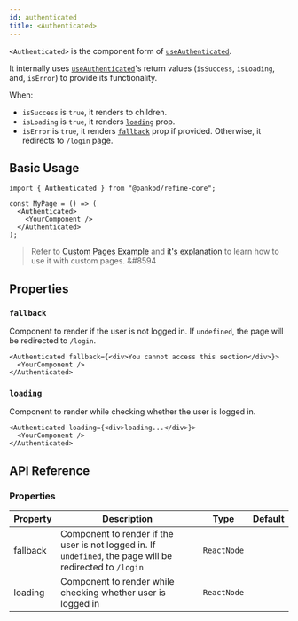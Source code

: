 ```yaml
---
id: authenticated
title: <Authenticated>
---
```


`<Authenticated>` is the component form of [`useAuthenticated`][useauthenticated].

It internally uses [`useAuthenticated`][useauthenticated]'s return values (`isSuccess`, `isLoading`, and, `isError`) to provide its functionality.

When:

- `isSuccess` is `true`, it renders to children.
- `isLoading` is `true`, it renders [`loading`](#loading) prop.
- `isError` is `true`, it renders [`fallback`](#fallback) prop if provided. Otherwise, it redirects to `/login` page.

## Basic Usage

```tsx
import { Authenticated } from "@pankod/refine-core";

const MyPage = () => (
  <Authenticated>
    <YourComponent />
  </Authenticated>
);
```

> Refer to [Custom Pages Example][custom pages example] and [it's explanation][custom pages explanation] to learn how to use it with custom pages. &#8594

## Properties

### `fallback`

Component to render if the user is not logged in. If `undefined`, the page will be redirected to `/login`.

```tsx
<Authenticated fallback={<div>You cannot access this section</div>}>
  <YourComponent />
</Authenticated>
```

### `loading`

Component to render while checking whether the user is logged in.

```tsx
<Authenticated loading={<div>loading...</div>}>
  <YourComponent />
</Authenticated>
```

## API Reference

### Properties

<PropsTable module="@pankod/refine-core/Authenticated"/>

| Property | Description                                                                                               | Type        | Default |
| -------- | --------------------------------------------------------------------------------------------------------- | ----------- | ------- |
| fallback | Component to render if the user is not logged in. If `undefined`, the page will be redirected to `/login` | `ReactNode` |         |
| loading  | Component to render while checking whether user is logged in                                              | `ReactNode` |         |

[useauthenticated]: /api-reference/core/hooks/auth/useAuthenticated.md
[custom pages explanation]: /advanced-tutorials/custom-pages.md#authenticated-custom-pages
[custom pages example]: /examples/custom-pages.md
